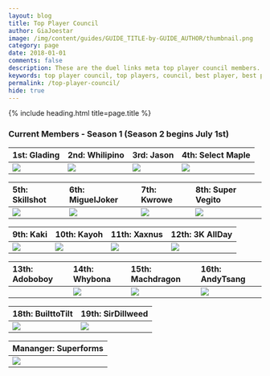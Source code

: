 ```yaml
---
layout: blog
title: Top Player Council
author: GiaJoestar
image: /img/content/guides/GUIDE_TITLE-by-GUIDE_AUTHOR/thumbnail.png
category: page
date: 2018-01-01
comments: false
description: These are the duel links meta top player council members. They are the core of everything that concerns the meta of yugioh duel links.
keywords: top player council, top players, council, best player, best players
permalink: /top-player-council/
hide: true
---
```


{% include heading.html title=page.title %}

### Current Members - Season 1 (Season 2 begins July 1st)

|1st: Glading|2nd: Whilipino|3rd: Jason|4th: Select Maple|
| :-- | :-- | :-- | :-- |
|[<img src="https://i.imgur.com/wI2mmB6.jpg">](/authors/glading)|[<img src="https://i.imgur.com/3kNpUyv.png">](/authors/whilipino)|[<img src="https://i.imgur.com/pmEW8jQ.png">](/authors/jason)|[<img src="https://i.imgur.com/3xeQ4Dl.png">](/authors/selectmaple)|

|5th: Skillshot|6th: MiguelJoker|7th: Kwrowe|8th: Super Vegito|
| :-- | :-- | :-- | :-- |
|[<img src="https://i.imgur.com/bXvFu0y.png">](/authors/skillshot)|[<img src="https://i.imgur.com/vhBa2p9.png">](/authors/kwrowe)|[<img src="https://i.imgur.com/JCuzJ6J.png">](/authors/kwrowe)|[<img src="https://i.imgur.com/86WzDgS.png">](/authors/supervegito)|

|9th: Kaki|10th: Kayoh|11th: Xaxnus|12th: 3K AllDay|
| :-- | :-- | :-- | :-- |
|[<img src="https://i.imgur.com/TIGpAyH.png">](/authors/kaki)|[<img src="https://i.imgur.com/DIZAg6c.png">](/authors/kayoh)|[<img src="https://i.imgur.com/ZWK85dZ.png">](/authors/xanxus)|[<img src="https://i.imgur.com/RAVSUte.png">](/authors/3kallday)|

|13th: Adoboboy|14th: Whybona|15th: Machdragon|16th: AndyTsang|
| :-- | :-- | :-- | :-- |
||[<img src="https://i.imgur.com/LkisuWn.png">](/authors/adoboboy)|[<img src="https://i.imgur.com/vhBa2p9.png">](/authors/whybona)|[<img src="https://i.imgur.com/ey1NrYj.png">](/authors/machdragon)|[<img src="https://i.imgur.com/vhBa2p9.png">](/authors/andytsang)|

|18th: BuilttoTilt|19th: SirDillweed|
| :-- | :-- |
|[<img src="https://i.imgur.com/W0jc3bE.png">](/authors/builttotilt)|[<img src="https://i.imgur.com/Y4OHKPM.png">](/authors/sirdillweed)|


|Mananger: Superforms|
| :-- |
|[<img src="https://i.imgur.com/StEcfJa.png">](/authors/superforms)|